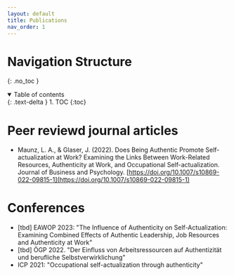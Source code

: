 ```yaml
---
layout: default
title: Publications
nav_order: 1
---
```


# Navigation Structure
{: .no_toc }

<details open markdown="block">
  <summary>
    Table of contents
  </summary>
  {: .text-delta }
1. TOC
{:toc}
</details>


# Peer reviewd journal articles

- Maunz, L. A., & Glaser, J. (2022). Does Being Authentic Promote Self-actualization at Work? Examining the Links Between Work-Related Resources, Authenticity at Work, and Occupational Self-actualization. Journal of Business and Psychology. [https://doi.org/10.1007/s10869-022-09815-1](https://doi.org/10.1007/s10869-022-09815-1)



# Conferences
- [tbd] EAWOP 2023: "The Influence of Authenticity on Self-Actualization: Examining Combined Effects of Authentic Leadership, Job Resources and Authenticity at Work"
- [tbd] ÖGP 2022. "Der Einfluss von Arbeitsressourcen auf Authentizität und berufliche Selbstverwirklichung"
- ICP 2021: "Occupational self-actualization through authenticity"

